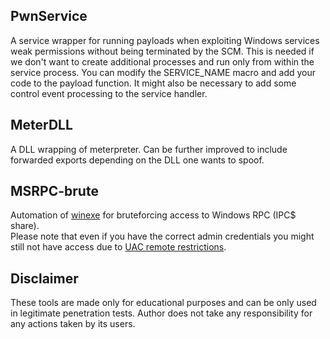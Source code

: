 ## PwnService
   A service wrapper for running payloads when exploiting Windows services weak permissions without being terminated by the SCM. This is needed if we don't want to create additional processes and run only from within the service process. 
You can modify the SERVICE_NAME macro and add your code to the payload function.
It might also be necessary to add some control event processing to the service handler.


## MeterDLL
 A DLL wrapping of meterpreter.
 Can be further improved to include forwarded exports depending on the DLL one wants to spoof.
 

## MSRPC-brute
  Automation of [winexe](https://sourceforge.net/projects/winexe/) for bruteforcing access to Windows RPC (IPC$ share).</br> 
 Please note that even if you have the correct admin credentials you might still not have access due to [UAC remote restrictions](https://support.microsoft.com/en-us/help/951016/description-of-user-account-control-and-remote-restrictions-in-windows).
 
## Disclaimer
These tools are made only for educational purposes and can be only used in legitimate penetration tests. Author does not take any responsibility for any actions taken by its users.
